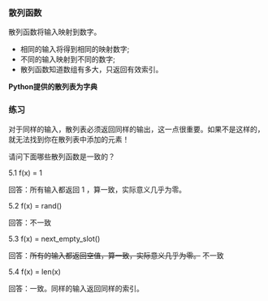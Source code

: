 ### 散列函数
散列函数将输入映射到数字。
* 相同的输入将得到相同的映射数字;
* 不同的输入映射到不同的数字;
* 散列函数知道数组有多大，只返回有效索引。

**Python提供的散列表为字典**

### 练习
对于同样的输入，散列表必须返回同样的输出，这一点很重要。如果不是这样的，就无法找到你在散列表中添加的元素！

请问下面哪些散列函数是一致的？

5.1 f(x) = 1

回答：所有输入都返回 1 ，算一致，实际意义几乎为零。

5.2 f(x) = rand()

回答：不一致

5.3 f(x) = next_empty_slot()

回答：~~所有的输入都返回空值，算一致，实际意义几乎为零。~~ 不一致

5.4 f(x) = len(x)

回答：一致。同样的输入返回同样的索引。